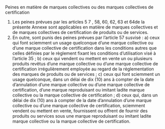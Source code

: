 Peines en matière de marques collectives ou des marques collectives de certification
1) Les peines prévues par les articles 5 7 , 58, 60, 62, 63 et 64de la présente Annexe sont
applicables en matière de marques collectives et de marques collectives de certification
de produits ou de services.
2) En outre, sont punis des peines prévues par l’article 57 susvisé :
a) ceux qui font sciemment un usage quelconque d’une marque collective ou
d’une marque collective de certification dans les conditions autres que
celles définies par le règlement fixant les conditions d’utilisation visé à
l’article 35 ;
b) ceux qui vendent ou mettent en vente un ou plusieurs produits revêtus
d’une marque collective ou d’une marque collective de certification
irrégulièrement employée au regard de la réglementation des marques de
produits ou de services ;
c) ceux qui font sciemment un usage quelconque, dans un délai de dix (10)
ans à compter de la date d’annulation d’une marque collective ou d’une
marque collective de certification, d’une marque reproduisant ou imitant
ladite marque collective ou la marque collective de certification ;
d) ceux qui, dans un délai de dix (10) ans à compter de la date d’annulation
d’une marque collective ou d’une marque collective de certification,
sciemment vendent ou mettent en vente, fournissent ou offrent de fournir
des produits ou services sous une marque reproduisant ou imitant ladite
marque collective ou la marque collective de certification.